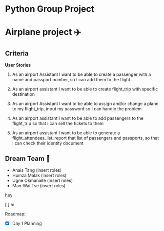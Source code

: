 # Python Group Project

# Airplane project :airplane:

## Criteria

**User Stories**

1. As an airport Assistant I want to be able to create a passenger with a name and passport number, so I can add them to the flight

2. As an airport assistant I want to be able to create flight_trip with specific destination

3. As an airport Assistant I want to be able to assign and/or change a plane to my flight_trip, input my password so I can handle the problem

4. As an airport assistant I want to be able to add passengers to the flight_trip so that i can sell the tickets to them

5. As an airport assistant I want to be able to generate a flight_attendees_list_report that list of passengers and passports, so that i can check their identity document

## Dream Team :rocket:

 - Anais Tang (insert roles)
 - Humza Malak (insert roles)
 - Ugne Okmanaite (insert roles)
 - Man-Wai Tse (insert roles)

hey


[ ] hi

Roadmap:

-[x] Day 1 Planning 